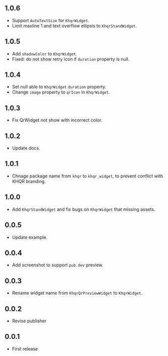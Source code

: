 ## 1.0.6

- Support `AutoTextSize` for `KhqrWidget`.
- Limit maxline 1 and text overflow ellipsis to `KhqrStandWidget`.

## 1.0.5

- Add `shadowColor` to `KhqrWidget`.
- Fixed: do not show retry icon if `duration` property is null.

## 1.0.4

- Set null able to `KhqrWidget` `duration` property.
- Change `image` property to `qrIcon` in `KhqrWidget`.

## 1.0.3

- Fix QrWidget not show with incorrect color.

## 1.0.2

- Update docs.

## 1.0.1

- Chnage package name from `khqr` to `khqr_widget`, to prevent conflict with KHQR branding.

## 1.0.0

- Add `KhqrStandWidget` and fix bugs on `KhqrWidget` that missing assets.

## 0.0.5

- Update example.

## 0.0.4

- Add screenshot to support `pub.dev` preview.

## 0.0.3

- Rename widget name from `KhqrQrPreviewWidget` to `KhqrWidget`.

## 0.0.2

- Revise publisher

## 0.0.1

- First release
